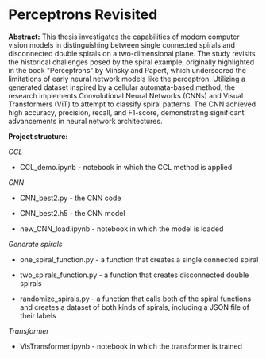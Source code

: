 # Perceptrons Revisited

**Abstract:**
This thesis investigates the capabilities of modern computer vision models in distinguishing between single connected spirals and disconnected double spirals on a two-dimensional plane. The study revisits the historical challenges posed by the spiral example, originally highlighted in the book "Perceptrons" by Minsky and Papert, which underscored the limitations of early neural network models like the perceptron. Utilizing a generated dataset inspired by a cellular automata-based method, the research implements Convolutional Neural Networks (CNNs) and Visual Transformers (ViT) to attempt to classify spiral patterns. The CNN achieved high accuracy, precision, recall, and F1-score, demonstrating significant advancements in neural network architectures. 

**Project structure:**

_CCL_
- CCL_demo.ipynb - notebook in which the CCL method is applied

_CNN_
-   CNN_best2.py - the CNN code

-   CNN_best2.h5 - the CNN model

-   new_CNN_load.ipynb - notebook in which the model is loaded

_Generate spirals_
-   one_spiral_function.py - a function that creates a single connected spiral

-   two_spirals_function.py - a function that creates disconnected double spirals

-   randomize_spirals.py - a function that calls both of the spiral functions and creates a dataset of both kinds of spirals, including a JSON file of their labels

_Transformer_
- VisTransformer.ipynb - notebook in which the transformer is trained

  

